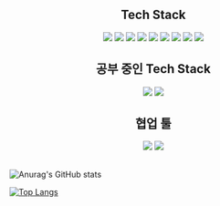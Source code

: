 <div align="center"><h2>Tech Stack</h2></div>
<div align=center>
  <img src="https://img.shields.io/badge/html5-E34F26?style=for-the-badge&logo=html5&logoColor=white"> 
  <img src="https://img.shields.io/badge/css-1572B6?style=for-the-badge&logo=css3&logoColor=white"> 
  <img src="https://img.shields.io/badge/figma-000000?style=for-the-badge&logo=figma&logoColor=white"> 
  <img src="https://img.shields.io/badge/javascript-F7DF1E?style=for-the-badge&logo=javascript&logoColor=white"> 
  <img src="https://img.shields.io/badge/typescript-3178C6?style=for-the-badge&logo=typeScript&logoColor=white"> 
  <img src="https://img.shields.io/badge/git-F05032?style=for-the-badge&logo=git&logoColor=white">
  <img src="https://img.shields.io/badge/github-181717?style=for-the-badge&logo=github&logoColor=white">
  <img src="https://img.shields.io/badge/React-61DAFB?style=for-the-badge&logo=REACT&logoColor=000000">
  <img src="https://img.shields.io/badge/react_query-FF4154?style=for-the-badge&logo=react-query&logoColor=white"> 
</div>

<div align="center"><h2>공부 중인 Tech Stack</h2></div>
<div align=center>
  <img
    src="https://img.shields.io/badge/Next-000000?style=for-the-badge&logo=Next.js&logoColor=white"
  />
  <img 
    src="https://img.shields.io/badge/Node.js-339933?style=for-the-badge&logo=nodedotjs&logoColor=white"
  />
  <!-- <img src="https://img.shields.io/badge/Storybook-FF4785?style=for-the-badge&logo=Storybook&logoColor=ffffff"> -->
  <!--   <img src="https://img.shields.io/badge/BIT-73398D?style=for-the-badge&logo=BIT&logoColor=ffffff"> -->
</div>

<div align="center"><h2>협업 툴</h2></div>
<div align=center>
  <img 
    src="https://img.shields.io/badge/Notion-ffffff?style=for-the-badge&logo=notion&logoColor=000000"
  />
  <img 
    src="https://img.shields.io/badge/slack-4A154B?style=for-the-badge&logo=slack&logoColor=ffffff"
  />
</div>

<br>

<!-- https://github.com/anuraghazra/github-readme-stats#gh-light-mode-only -->

![Anurag's GitHub stats](https://github-readme-stats.vercel.app/api?username=arch-spatula&show_icons=true&theme=tokyonight)

[![Top Langs](https://github-readme-stats.vercel.app/api/top-langs/?username=arch-spatula&theme=tokyonight)](https://github.com/arch-spatula/github-readme-stats)




<!-- 전문화할 산업 도메인은 고민중입니다.

`storybook.js`, `bit.js` 처럼 디자인 시스템을 전문화할 생각 중입니다.

<p align="center">
<img src="https://user-images.githubusercontent.com/84452145/190937970-6b535d1a-efe7-4f7e-a4af-1df72ac08492.png" width="400px">
</p>

나중에 개발자 블로그에 밈항목을 따로 만들고 이월할 예정입니다.
-->
